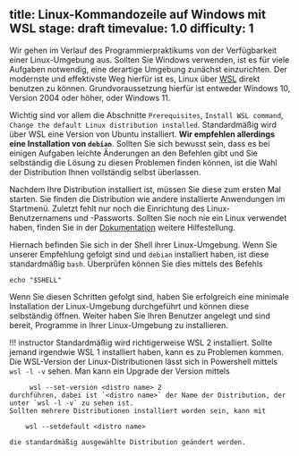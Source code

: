 title: Linux-Kommandozeile auf Windows mit WSL
stage: draft
timevalue: 1.0
difficulty: 1
---
Wir gehen im Verlauf des Programmierpraktikums von der Verfügbarkeit einer Linux-Umgebung aus.
Sollten Sie Windows verwenden, ist es für viele Aufgaben notwendig, eine derartige Umgebung
zunächst einzurichten.
Der modernste und effektivste Weg hierfür ist es, Linux über
[WSL](https://learn.microsoft.com/en-us/windows/wsl/install) direkt benutzen zu können.
Grundvoraussetzung hierfür ist entweder Windows 10, Version 2004 oder höher, oder Windows 11.

Wichtig sind vor allem die Abschnitte `Prerequisites`, `Install WSL command`,
`Change the default Linux distribution installed`.
Standardmäßig wird über WSL eine Version von Ubuntu installiert.
**Wir empfehlen allerdings eine Installation von `debian`**.
Sollten Sie sich bewusst sein, dass es bei einigen Aufgaben leichte Änderungen an den Befehlen
gibt und Sie selbständig die Lösung zu diesen Problemen finden können, ist die Wahl der
Distribution Ihnen vollständig selbst überlassen.

Nachdem Ihre Distribution installiert ist, müssen Sie diese zum ersten Mal starten.
Sie finden die Distribution wie andere installierte Anwendungen im Startmenü.
Zuletzt fehlt nur noch die Einrichtung des Linux-Benutzernamens und -Passworts.
Sollten Sie noch nie ein Linux verwendet haben, finden Sie in der [Dokumentation](https://learn.microsoft.com/en-us/windows/wsl/setup/environment#set-up-your-linux-username-and-password) weitere Hilfestellung.

Hiernach befinden Sie sich in der Shell ihrer Linux-Umgebung. Wenn Sie unserer Empfehlung
gefolgt sind und `debian` installiert haben, ist diese standardmäßig `bash`.
Überprüfen können Sie dies mittels des Befehls 
  
    echo "$SHELL"

Wenn Sie diesen Schritten gefolgt sind, haben Sie erfolgreich eine minimale Installation
der Linux-Umgebung durchgeführt und können diese selbständig öffnen.
Weiter haben Sie Ihren Benutzer angelegt und sind bereit, Programme in Ihrer Linux-Umgebung
zu installieren.

!!! instructor
    Standardmäßig wird richtigerweise WSL 2 installiert.
    Sollte jemand irgendwie WSL 1 installiert haben, kann es zu Problemen kommen.
    Die WSL-Version der Linux-Distributionen lässt sich in Powershell mittels `wsl -l -v` sehen.
    Man kann ein Upgrade der Version mittels 

         wsl --set-version <distro name> 2 
    durchführen, dabei ist `<distro name>` der Name der Distribution, der unter `wsl -l -v` zu sehen ist.
    Sollten mehrere Distributionen installiert worden sein, kann mit 

        wsl --setdefault <distro name>

    die standardmäßig ausgewählte Distribution geändert werden.
